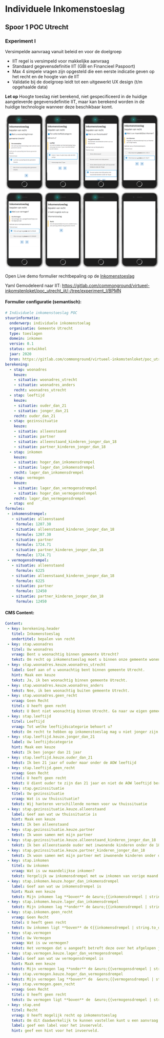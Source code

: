 # Individuele Inkomenstoeslag

## Spoor 1 POC Utrecht

### Experiment I
Versimpelde aanvraag vanuit beleid en voor de doelgroep

* IIT regel is versimpeld voor makkelijke aanvraag
* Standaard gegevensdefinitie IIT (GBI en Financieel Paspoort)
* Max 4 simpele vragen zijn opgesteld die een eerste indicatie geven op het recht en de hoogte van de IIT
* Validatie bij de doelgroep leidt tot een uitgewerkt UX design (t/m opgehaalde data)

**Let op** Hoogte toeslag niet berekend, niet gespecificeerd in de huidige aangeleverde gegevensdefinitie IIT, maar kan berekend worden in de huidige technologie wanneer deze beschikbaar komt.

![flow_1](./doc/img/flow_1.png)
![flow_2](./doc/img/flow_2.png)

Open Live demo formulier rechtbepaling op de [Inkomenstoeslag](https://digital-me.azurewebsites.net/proefberekening/?rules=https%3a%2f%2fraw.githubusercontent.com%2fsjefvanleeuwen%2finkomenstoeslag%2fmain%2fconfiguration%2finkomenstoeslag.yaml&content=https%3a%2f%2fraw.githubusercontent.com%2fsjefvanleeuwen%2finkomenstoeslag%2fmain%2fconfiguration%2finkomenstoeslag.content.yaml)

Yaml Gemodeleerd naar IIT:  https://gitlab.com/commonground/virtueel-inkomstenloket/poc_utrecht_iit/-/tree/experiment_I/BPMN

#### Formulier configuratie (semantisch):

```YAML
# Individuele inkomenstoeslag POC
stuurinformatie:
  onderwerp: individuele inkomenstoelag
  organisatie: Gemeente Utrecht
  type: toeslagen
  domein: inkomen
  versie: 0.1
  status: ontwikkel
  jaar: 2020
  bron: https://gitlab.com/commonground/virtueel-inkomstenloket/poc_utrecht_iit/-/blob/experiment_I/BPMN/BPMN%20Virtueel%20Inkomens%20Loket%20-%20IIT%2019-11-2020.bpmn
berekening:
  - stap: woonadres
    keuze:
    - situatie: woonadres_utrecht
    - situatie: woonadres_anders
    recht: woonadres_utrecht
  - stap: leeftijd
    keuze:
    - situatie: ouder_dan_21
    - situatie: jonger_dan_21
    recht: ouder_dan_21
  - stap: gezinssituatie
    keuze: 
    - situatie: alleenstaand
    - situatie: partner
    - situatie: alleenstaand_kinderen_jonger_dan_18
    - situatie: partner_kinderen_jonger_dan_18
  - stap: inkomen
    keuze:
    - situatie: hoger_dan_inkomensdrempel
    - situatie: lager_dan_inkomensdrempel
    recht: lager_dan_inkomensdrempel
  - stap: vermogen
    keuze:
    - situatie: lager_dan_vermogensdrempel
    - situatie: hoger_dan_vermogensdrempel
    recht: lager_dan_vermogensdrempel
  - stap: end
formules:
 - inkomensdrempel:
   - situatie: alleenstaand
     formule: 1207.30
   - situatie: alleenstaand_kinderen_jonger_dan_18
     formule: 1207.30
   - situatie: partner
     formule: 1724.71
   - situatie: partner_kinderen_jonger_dan_18
     formule: 1724.71
 - vermogensdrempel:
   - situatie: alleenstaand
     formule: 6225
   - situatie: alleenstaand_kinderen_jonger_dan_18
     formule: 6225
   - situatie: partner
     formule: 12450
   - situatie: partner_kinderen_jonger_dan_18
     formule: 12450
```

#### CMS Content:

```YAML
Content:
 - key: berekening.header
   titel: Inkomenstoeslag 
   ondertitel: bepalen van recht
 - key: stap.woonadres
   titel: Uw woonadres
   vraag: Bent u woonachtig binnen gemeente Utrecht?
   tekst: Om recht op inkomenstoeslag moet u binnen onze gemeente wonen.
 - key: stap.woonadres.keuze.woonadres_utrecht
   label: Geef aan of u woonachtig bent binnen gemeente Utrecht.
   hint: Maak een keuze
   tekst: Ja, ik ben woonachtig binnen gemeente Utrecht.
 - key: stap.woonadres.keuze.woonadres_anders
   tekst: Nee, ik ben woonachtig buiten gemeente Utrecht.
 - key: stap.woonadres.geen_recht
   vraag: Geen Recht
   titel: U heeft geen recht
   tekst: U Bent niet woonachtig binnen Utrecht. Ga naar uw eigen gemeentelijke voorziening.
 - key: stap.leeftijd
   titel: Leeftijd
   vraag: Tot welke leeftijdscategorie behoort u?
   tekst: Om recht te hebben op inkomenstoeslag mag u niet jonger zijn dan 21 jaar of de AOW leeftijd bereikt hebben.
 - key: stap.leeftijd.keuze.jonger_dan_21
   label: Uw leeftijdscategorie
   hint: Maak een keuze
   tekst: Ik ben jonger dan 21 jaar
 - key: stap.leeftijd.keuze.ouder_dan_21
   tekst: Ik ben 21 jaar of ouder maar onder de AOW leeftijd
 - key: stap.leeftijd.geen_recht
   vraag: Geen Recht
   titel: U heeft geen recht
   tekst: U dient ouder te zijn dan 21 jaar en niet de AOW leeftijd bereikt hebben.
 - key: stap.gezinssituatie
   titel: Uw gezinssituatie
   vraag: Wat is uw thuissituatie?
   tekst: Wij hanteren verschillende normen voor uw thuissituatie
 - key: stap.gezinssituatie.keuze.alleenstaand
   label: Geef aan wat uw thuissituatie is
   hint: Maak een keuze
   tekst: Ik ben alleenstaand
 - key: stap.gezinssituatie.keuze.partner
   tekst: Ik woon samen met mijn partner
 - key: stap.gezinssituatie.keuze.alleenstaand_kinderen_jonger_dan_18
   tekst: Ik ben alleenstaande ouder met inwonende kinderen onder de 18 jaar
 - key: stap.gezinssituatie.keuze.partner_kinderen_jonger_dan_18
   tekst: Ik woon samen met mijn partner met inwonende kinderen onder de 18 jaar
 - key: stap.inkomen
   titel: Uw inkomen
   vraag: Wat is uw maandelijkse inkomen?
   tekst: Vergelijk uw inkomensdrempel met uw inkomen van vorige maand.
 - key: stap.inkomen.keuze.hoger_dan_inkomensdrempel
   label: Geef aan wat uw inkomensdrempel is
   hint: Maak een keuze
   tekst: Mijn inkomen lag **boven** de &euro;{{inkomensdrempel | string.to_double | math.format "N" "nl-NL"}}
 - key: stap.inkomen.keuze.lager_dan_inkomensdrempel
   tekst: Mijn inkomen lag **onder** de &euro;{{inkomensdrempel | string.to_double | math.format "N" "nl-NL"}}
 - key: stap.inkomen.geen_recht
   vraag: Geen Recht
   titel: U heeft geen recht
   tekst: Uw inkomen ligt **boven** de €{{inkomensdrempel | string.to_double | math.format "N" "nl-NL"}}
 - key: stap.vermogen
   titel: Uw Vermogen
   vraag: Wat is uw vermogen?
   tekst: Het vermogen dat u aangeeft betreft deze over het afgelopen jaar
 - key: stap.vermogen.keuze.lager_dan_vermogensdrempel
   label: Geef aan wat uw vermogensdrempel is
   hint: Maak een keuze
   tekst: Mijn vermogen lag **onder** de &euro;{{vermogensdrempel | string.to_double | math.format "N" "nl-NL"}}
 - key: stap.vermogen.keuze.hoger_dan_vermogensdrempel
   tekst: Mijn vermogen lag **boven** de  &euro;{{vermogensdrempel | string.to_double | math.format "N" "nl-NL"}}
 - key: stap.vermogen.geen_recht
   vraag: Geen Recht
   titel: U heeft geen recht
   tekst: Uw vermogen ligt **boven** de  &euro;{{vermogensdrempel | string.to_double | math.format "N" "nl-NL"}}
 - key: stap.end
   titel: Recht
   vraag: U heeft mogelijk recht op inkomenstoeslag
   tekst: Om dit daadwerkelijk te kunnen vastellen kunt u een aanvraag indienen bij gemeente Utrecht.
   label: geef een label voor het invoerveld.
   hint: geef een hint voor het invoerveld.

```
